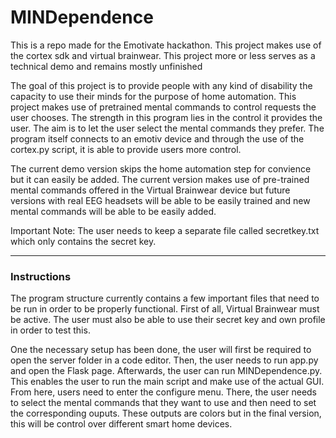 # MINDependence


This is a repo made for the Emotivate hackathon. This project makes use of the cortex sdk and virtual brainwear. This project more or less serves as a technical demo and remains mostly unfinished

The goal of this project is to provide people with any kind of disability the capacity to use their minds for the purpose of home automation. This project makes use of pretrained mental commands to control requests the user chooses. The strength in this program lies in the control it provides the user. The aim is to let the user select the mental commands they prefer. The program itself connects to an emotiv device and through the use of the cortex.py script, it is able to provide users more control. 

The current demo version skips the home automation step for convience but it can easily be added. The current version makes use of pre-trained mental commands offered in the Virtual Brainwear device but future versions with real EEG headsets will be able to be easily trained and new mental commands will be able to be easily added.

Important Note: The user needs to keep a separate file called secretkey.txt which only contains the secret key.

---
### Instructions


The program structure currently contains a few important files that need to be run in order to be properly functional. First of all, Virtual Brainwear must be active. The user must also be able to use their secret key and own profile in order to test this.

One the necessary setup has been done, the user will first be required to open the server folder in a code editor. Then, the user needs to run app.py and open the Flask page. Afterwards, the user can run MINDependence.py. This enables the user to run the main script and make use of the actual GUI. From here, users need to enter the configure menu. There, the user needs to select the mental commands that they want to use and then need to set the corresponding ouputs. These outputs are colors but in the final version, this will be control over different smart home devices.

